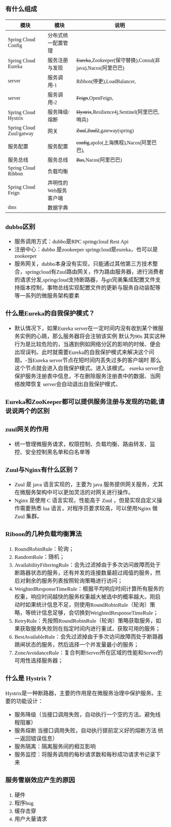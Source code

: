 <span  style="font-family: Simsun,serif; font-size: 17px; ">

### 有什么组成

模块 | 模块 | 说明
---|---|---
Spring Cloud Config | 分布式统一配置管理 |
Spring Cloud Eureka | 服务注册与发现 | ~~Eureka~~,Zookeeper(保守替换),Consul(非java),Nacos(阿里巴巴)
server | 服务调用-1 | Ribbon(停更),LoadBalancer,
server | 服务调用-2 | ~~Feign~~,OpenFeign,
Spring Cloud Hystrix | 服务降级/熔断 | ~~Hystrix~~,Resilience4j,Sentinel(阿里巴巴,哨兵)
Spring Cloud Zuul/gatway | 网关 | ~~Zuul~~,~~Zuul2~~,gateway(spring)
服务配置 | 服务配置 | ~~config~~,apolo(上海携程),Nacos(阿里巴巴),
服务总线 | 服务总线 | ~~Bus~~,Nacos(阿里巴巴)
Spring Cloud Ribbon | 负载均衡 |
Spring Cloud Feign | 声明性的Web服务客户端 |
dms | 数据字典 |


### dubbo区别

- 服务调用方式：dubbo是RPC springcloud Rest Api
- 注册中心：dubbo 是zookeeper springcloud是eureka，也可以是zookeeper
- 服务网关，dubbo本身没有实现，只能通过其他第三方技术整合，springcloud有Zuul路由网关，作为路由服务器，进行消费者的请求分发,springcloud支持断路器，与git完美集成配置文件支持版本控制，事物总线实现配置文件的更新与服务自动装配等等一系列的微服务架构要素

### 什么是Eureka的自我保护模式？

- 默认情况下，如果Eureka server在一定时间内没有收到某个微服务实例的心跳，那么服务器将会注销该实例 默认为90s 其实这种行为是比较危险的，当遇到例如网络分区的影响的时候、便会出现误判。此时就需要Eureka的自我保护模式来解决这个问题。-当Eureka server节点在短时间内丢失过多的客户端时 那么这个节点就会进入自我保护模式。进入该模式。 eureka server会保护服务注册表中信息，不在删除服务注册表中的数据、当网络故障恢复 server会自动退出自我保护模式、

### Eureka和ZooKeeper都可以提供服务注册与发现的功能,请说说两个的区别

### zuul网关的作用

- 统一管理微服务请求，权限控制、负载均衡、路由转发、监控、安全控制黑名单和白名单等

### Zuul与Nginx有什么区别？

- Zuul 是 java 语言实现的，主要为 java 服务提供网关服务，尤其在微服务架构中可以更加灵活的对网关进行操作。
- Nginx 是使用 C 语言实现，性能高于 Zuul ，但是实现自定义操作需要熟悉 lua 语言，对程序员要求较高，可以使用Nginx 做 Zuul 集群。

### Riboon的几种负载均衡算法

1. RoundRobinRule：轮询；
2. RandomRule：随机；
3. AvailabilityFilteringRule：会先过滤掉由于多次访问故障而处于断路器状态的服务，还有并发的连接数量超过阈值的服务，然后对剩余的服务列表按照轮询策略进行访问；
4. WeightedResponseTimeRule：根据平均响应时间计算所有服务的权重，响应时间越快的服务权重越大被选中的概率越大。刚启动时如果统计信息不足，则使用RoundRobinRule（轮询）策略，等统计信息足够，会切换到WeightedResponseTimeRule；
5. RetryRule：先按照RoundRobinRule（轮询）策略获取服务，如果获取服务失败则在指定时间内进行重试，获取可用的服务；
6. BestAvailableRule：会先过滤掉由于多次访问故障而处于断路器跳闸状态的服务，然后选择一个并发量最小的服务；
7. ZoneAvoidanceRule：复合判断Server所在区域的性能和Server的可用性选择服务器；

### 什么是 Hystrix？

Hystrix是一种断路器，主要的作用是在微服务治理中保护服务。主要的功能设计：

- 服务降级（当接口调用失败，自动执行一个空的方法。避免线程阻塞）
- 服务熔断  当接口调用失败，自动执行提前定义好的熔断方法 统一返回错误信息）
- 服务隔离：隔离服务间的相互影响
- 服务监控：将服务调用的每秒请求数和每秒成功请求书记录下来

### 服务雪崩效应产生的原因

1. 硬件
2. 程序bug
3. 缓存击穿
4. 用户大量请求


</span>